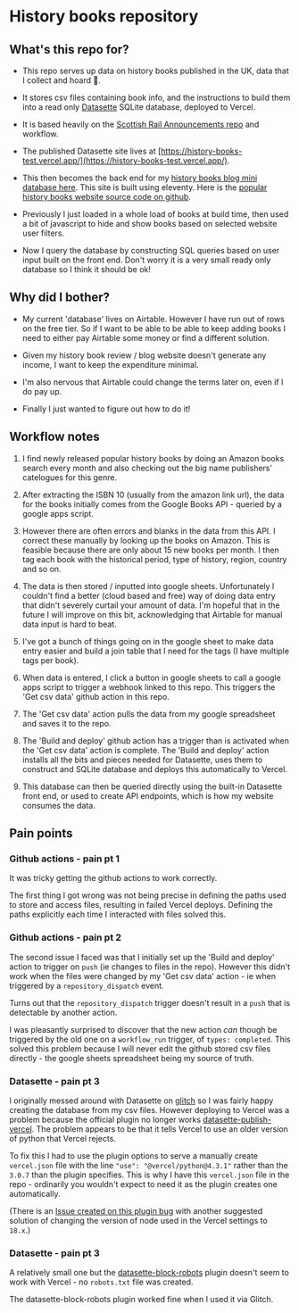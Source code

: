 # History books repository

## What's this repo for?

- This repo serves up data on history books published in the UK, data that I collect and hoard 🙂.

- It stores csv files containing book info, and the instructions to build them into a read only [Datasette](https://datasette.io/) SQLite database, deployed to Vercel.

- It is based heavily on the [Scottish Rail Announcements repo](https://github.com/simonw/scotrail-datasette) and workflow.

- The published Datasette site lives at [https://history-books-test.vercel.app/](https://history-books-test.vercel.app/).

- This then becomes the back end for my [history books blog mini database here](https://popularhistorybooks.com/allbooks/). This site is built using eleventy. Here is the [popular history books website source code on github](https://github.com/aewshopping/ssg-deploy-test).

- Previously I just loaded in a whole load of books at build time, then used a bit of javascript to hide and show books based on selected website user filters.

- Now I query the database by constructing SQL queries based on user input built on the front end. Don't worry it is a very small ready only database so I think it should be ok!

## Why did I bother?

- My current 'database' lives on Airtable. However I have run out of rows on the free tier. So if I want to be able to be able to keep adding books I need to either pay Airtable some money or find a different solution.

- Given my history book review / blog website doesn't generate any income, I want to keep the expenditure minimal.

- I'm also nervous that Airtable could change the terms later on, even if I do pay up.

- Finally I just wanted to figure out how to do it!

## Workflow notes

1. I find newly released popular history books by doing an Amazon books search every month and also checking out the big name publishers' catelogues for this genre.

2. After extracting the ISBN 10 (usually from the amazon link url), the data for the books initially comes from the Google Books API - queried by a google apps script.

3. However there are often errors and blanks in the data from this API. I correct these manually by looking up the books on Amazon. This is feasible because there are only about 15 new books per month. I then tag each book with the historical period, type of history, region, country and so on.

4. The data is then stored / inputted into google sheets. Unfortunately I couldn't find a better (cloud based and free) way of doing data entry that didn't severely curtail your amount of data. I'm hopeful that in the future I will improve on this bit, acknowledging that Airtable for manual data input is hard to beat.

5. I've got a bunch of things going on in the google sheet to make data entry easier and build a join table that I need for the tags (I have multiple tags per book).

6. When data is entered, I click a button in google sheets to call a google apps script to trigger a webhook linked to this repo. This triggers the 'Get csv data' github action in this repo.

7. The 'Get csv data' action pulls the data from my google spreadsheet and saves it to the repo.

8. The 'Build and deploy' github action has a trigger than is activated when the 'Get csv data' action is complete. The 'Build and deploy' action installs all the bits and pieces needed for Datasette, uses them to construct and SQLite database and deploys this automatically to Vercel.

9. This database can then be queried directly using the built-in Datasette front end, or used to create API endpoints, which is how my website consumes the data.

## Pain points

### Github actions - pain pt 1

It was tricky getting the github actions to work correctly.

The first thing I got wrong was not being precise in defining the paths used to store and access files, resulting in failed Vercel deploys. Defining the paths explicitly each time I interacted with files solved this.

### Github actions - pain pt 2

The second issue I faced was that I initially set up the 'Build and deploy' action to trigger on `push` (ie changes to files in the repo). However this didn't work when the files were changed by my 'Get csv data' action - ie when triggered by a `repository_dispatch` event.

Turns out that the `repository_dispatch` trigger doesn't result in a `push` that is detectable by another action.

I was pleasantly surprised to discover that the new action _can_ though be triggered by the old one on a `workflow_run` trigger, of `types: completed`. This solved this problem because I will never edit the github stored csv files directly - the google sheets spreadsheet being my source of truth.

### Datasette - pain pt 3

I originally messed around with Datasette on [glitch](https://glitch.com/) so I was fairly happy creating the database from my csv files. However deploying to Vercel was a problem because the official plugin no longer works [datasette-publish-vercel](https://datasette.io/plugins/datasette-publish-vercel). The problem appears to be that it tells Vercel to use an older version of python that Vercel rejects.

To fix this I had to use the plugin options to serve a manually create `vercel.json` file with the line `"use": "@vercel/python@4.3.1"` rather than the `3.0.7` than the plugin specifies. This is why I have this `vercel.json` file in the repo - ordinarily you wouldn't expect to need it as the plugin creates one automatically.

(There is an [Issue created on this plugin bug](https://github.com/simonw/datasette-publish-vercel/issues/67) with another suggested solution of changing the version of node used in the Vercel settings to `18.x`.)

### Datasette - pain pt 3

A relatively small one but the [datasette-block-robots](https://datasette.io/plugins/datasette-block-robots) plugin doesn't seem to work with Vercel - no `robots.txt` file was created.

The datasette-block-robots plugin worked fine when I used it via Glitch.
